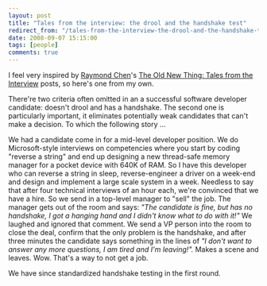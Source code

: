 ```yaml
---
layout: post
title: "Tales from the interview: the drool and the handshake test"
redirect_from: "/tales-from-the-interview-the-drool-and-the-handshake-test"
date: 2008-09-07 15:15:00
tags: [people]
comments: true
---
```

I feel very inspired by [Raymond Chen](http://blogs.msdn.com/oldnewthing/)'s [The Old New Thing: Tales from the Interview](http://blogs.msdn.com/oldnewthing/archive/2008/09/05/8925556.aspx) posts, so here's one from my own.

There're two criteria often omitted in an a successful software developer candidate: doesn't drool and has a handshake. The second one is particularly important, it eliminates potentially weak candidates that can't make a decision. To which the following story ...

We had a candidate come in for a mid-level developer position. We do Microsoft-style interviews on competencies where you start by coding "reverse a string" and end up designing a new thread-safe memory manager for a pocket device with 640K of RAM. So I have this developer who can reverse a string in sleep, reverse-engineer a driver on a week-end and design and implement a large scale system in a week. Needless to say that after four technical interviews of an hour each, we're convinced that we have a hire. So we send in a top-level manager to "sell" the job. The manager gets out of the room and says: _"The candidate is fine, but has no handshake, I got a hanging hand and I didn't know what to do with it!"_ We laughed and ignored that comment. We send a VP person into the room to close the deal, confirm that the only problem is the handshake, and after three minutes the candidate says something in the lines of _"I don't want to answer any more questions, I am tired and I'm leaving!"._ Makes a scene and leaves. Wow. That's a way to not get a job.

We have since standardized handshake testing in the first round.
